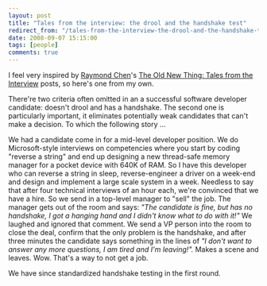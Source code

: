 ```yaml
---
layout: post
title: "Tales from the interview: the drool and the handshake test"
redirect_from: "/tales-from-the-interview-the-drool-and-the-handshake-test"
date: 2008-09-07 15:15:00
tags: [people]
comments: true
---
```

I feel very inspired by [Raymond Chen](http://blogs.msdn.com/oldnewthing/)'s [The Old New Thing: Tales from the Interview](http://blogs.msdn.com/oldnewthing/archive/2008/09/05/8925556.aspx) posts, so here's one from my own.

There're two criteria often omitted in an a successful software developer candidate: doesn't drool and has a handshake. The second one is particularly important, it eliminates potentially weak candidates that can't make a decision. To which the following story ...

We had a candidate come in for a mid-level developer position. We do Microsoft-style interviews on competencies where you start by coding "reverse a string" and end up designing a new thread-safe memory manager for a pocket device with 640K of RAM. So I have this developer who can reverse a string in sleep, reverse-engineer a driver on a week-end and design and implement a large scale system in a week. Needless to say that after four technical interviews of an hour each, we're convinced that we have a hire. So we send in a top-level manager to "sell" the job. The manager gets out of the room and says: _"The candidate is fine, but has no handshake, I got a hanging hand and I didn't know what to do with it!"_ We laughed and ignored that comment. We send a VP person into the room to close the deal, confirm that the only problem is the handshake, and after three minutes the candidate says something in the lines of _"I don't want to answer any more questions, I am tired and I'm leaving!"._ Makes a scene and leaves. Wow. That's a way to not get a job.

We have since standardized handshake testing in the first round.
